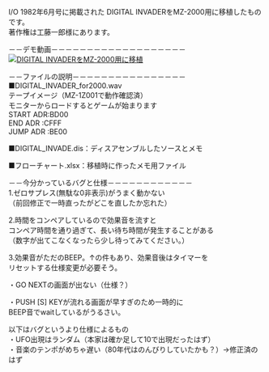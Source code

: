 I/O 1982年6月号に掲載された
DIGITAL INVADERをMZ-2000用に移植したものです。  
著作権は工藤一郎様にあります。  

－－デモ動画－－－－－－－－－－－－－－－－－－－  
[![DIGITAL INVADERをMZ-2000用に移植](https://img.youtube.com/vi/xXplv1aI-i4/0.jpg)](https://www.youtube.com/watch?v=xXplv1aI-i4)

－－ファイルの説明－－－－－－－－－－－－－－－－  
■DIGITAL_INVADER_for2000.wav  
テープイメージ（MZ-1Z001で動作確認済）  
モニターからロードするとゲームが始まります  
START ADR:BD00  
END ADR  :CFFF  
JUMP ADR :BE00  
  
■DIGITAL_INVADE.dis：ディスアセンブルしたソースとメモ  
  
■フローチャート.xlsx：移植時に作ったメモ用ファイル  
  
－－今分かっているバグと仕様－－－－－－－－－－－－  
1.ゼロサプレス(無駄な0非表示)がうまく動かない  
（前回修正で一時直ったがどこを直したか忘れた）  
  
2.時間をコンペアしているので効果音を流すと  
コンペア時間を通り過ぎて、長い待ち時間が発生することがある  
（数字が出てこなくなったら少し待ってみてください。）  
  
3.効果音がただのBEEP。↑の件もあり、効果音後はタイマーを  
リセットする仕様変更が必要そう。  
  
・GO NEXTの画面が出ない（仕様？）  
  
・PUSH [S] KEYが流れる画面が早すぎのため一時的に  
BEEP音でwaitしているがうるさい。  
  
以下はバグというより仕様によるもの  
・UFO出現はランダム（本家は確か足して10で出現だったはず）  
・音楽のテンポがめちゃ遅い（80年代はのんびりしていたかも？）→修正済のはず  
